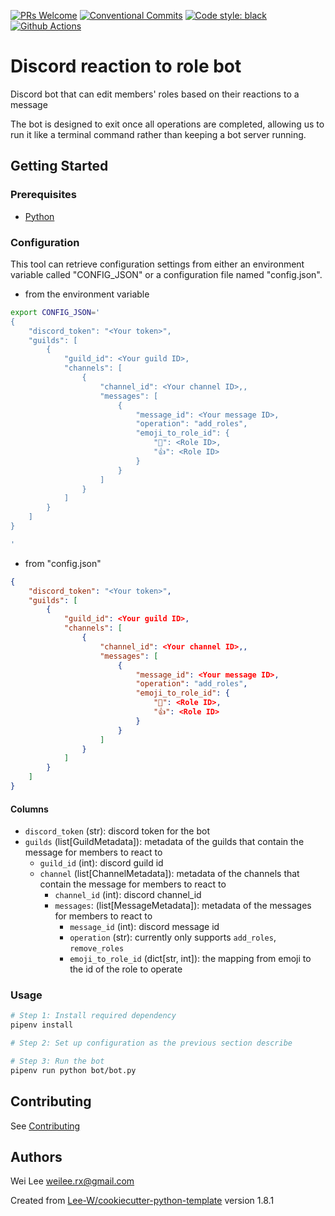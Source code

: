 [![PRs Welcome](https://img.shields.io/badge/PRs-welcome-brightgreen.svg?style=flat-square)](http://makeapullrequest.com) [![Conventional Commits](https://img.shields.io/badge/Conventional%20Commits-1.0.0-yellow.svg?style=flat-square)](https://conventionalcommits.org) [![Code style: black](https://img.shields.io/badge/code%20style-black-000000.svg)](https://github.com/psf/black) [![Github Actions](https://github.com/Lee-W/discord_reaction_to_role_bot/actions/workflows/python-check.yaml/badge.svg)](https://github.com/Lee-W/discord_reaction_to_role_bot/actions/workflows/python-check.yaml)

# Discord reaction to role bot

Discord bot that can edit members' roles based on their reactions to a message

The bot is designed to exit once all operations are completed, allowing us to run it like a terminal command rather than keeping a bot server running.

## Getting Started

### Prerequisites
* [Python](https://www.python.org/downloads/)

### Configuration

This tool can retrieve configuration settings from either an environment variable called "CONFIG_JSON" or a configuration file named "config.json".

* from the environment variable

```sh
export CONFIG_JSON='
{
    "discord_token": "<Your token>",
    "guilds": [
        {
            "guild_id": <Your guild ID>,
            "channels": [
                {
                    "channel_id": <Your channel ID>,,
                    "messages": [
                        {
                            "message_id": <Your message ID>,
                            "operation": "add_roles",
                            "emoji_to_role_id": {
                                "💯": <Role ID>,
                                "👍": <Role ID>
                            }
                        }
                    ]
                }
            ]
        }
    ]
}

'
```

* from "config.json"

```json
{
    "discord_token": "<Your token>",
    "guilds": [
        {
            "guild_id": <Your guild ID>,
            "channels": [
                {
                    "channel_id": <Your channel ID>,,
                    "messages": [
                        {
                            "message_id": <Your message ID>,
                            "operation": "add_roles",
                            "emoji_to_role_id": {
                                "💯": <Role ID>,
                                "👍": <Role ID>
                            }
                        }
                    ]
                }
            ]
        }
    ]
}

```

#### Columns
* `discord_token` (str): discord token for the bot
* `guilds` (list[GuildMetadata]): metadata of the guilds that contain the message for members to react to
    * `guild_id` (int): discord guild id
    * `channel` (list[ChannelMetadata]): metadata of the channels that contain the message for members to react to
        * `channel_id` (int): discord channel_id
        * `messages`: (list[MessageMetadata]): metadata of the messages for members to react to
            * `message_id` (int): discord message id
            * `operation` (str): currently only supports `add_roles`, `remove_roles`
            * `emoji_to_role_id` (dict[str, int]): the mapping from emoji to the id of the role to operate

### Usage

```sh
# Step 1: Install required dependency
pipenv install

# Step 2: Set up configuration as the previous section describe

# Step 3: Run the bot
pipenv run python bot/bot.py
```

## Contributing
See [Contributing](contributing.md)

## Authors
Wei Lee <weilee.rx@gmail.com>

Created from [Lee-W/cookiecutter-python-template](https://github.com/Lee-W/cookiecutter-python-template/tree/1.8.1) version 1.8.1
